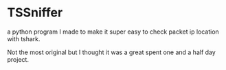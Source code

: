 # TSSniffer
a python program I made to make it super easy to check packet ip location with tshark.

Not the most original but I thought it was a great spent one and a half day project.
